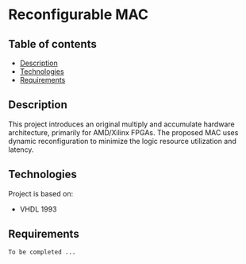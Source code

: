 # Reconfigurable MAC
 

## Table of contents
* [Description](#Description)
* [Technologies](#Technologies)
* [Requirements](#Requirements)

## Description
This project introduces an original multiply and accumulate hardware architecture, primarily for AMD/Xilinx FPGAs. The proposed MAC uses dynamic reconfiguration to minimize the logic resource utilization and latency.
	
## Technologies
Project is based on:
* VHDL 1993
	
## Requirements
```
To be completed ...
```
